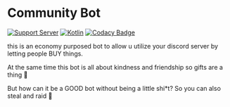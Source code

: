 # Community Bot

[![Support Server](https://img.shields.io/discord/503652829685088276?label=discord+support+server&logo=Discord&colorB=7289da&style=flat)](https://discord.gg/6yekupN67K)
[![Kotlin](https://img.shields.io/badge/v1.5.10-%230095D5.svg?label=&logo=kotlin&logoColor=white&style=flat)](https://kotlinlang.org/)
[![Codacy Badge](https://img.shields.io/codacy/grade/5cb56a0deff647148a6b8889fe8907df?label=Code+Grade&logo=codacy)](https://www.codacy.com/gh/Unicorn7141/CommunityBot/dashboard?utm_source=github.com&amp;utm_medium=referral&amp;utm_content=Unicorn7141/CommunityBot&amp;utm_campaign=Badge_Grade)

this is an economy purposed bot to allow u utilize your discord server by letting people BUY things.

At the same time this bot is all about kindness and friendship so gifts are a thing 🤯

But how can it be a GOOD bot without being a little shi*t? So you can also steal and raid 🤣

